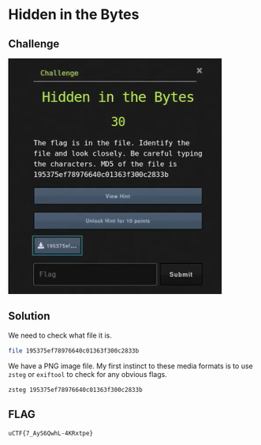 # Hidden in the Bytes

## Challenge

![challenge](challenge.png)

## Solution

We need to check what file it is.

```bash
file 195375ef78976640c01363f300c2833b
```

We  have a PNG image file. My first instinct to these media formats is to use `zsteg` or `exiftool` to check for any obvious flags.

```bash
zsteg 195375ef78976640c01363f300c2833b
```

## FLAG

```text
uCTF{7_AyS6QwhL-4KRxtpe}
```
